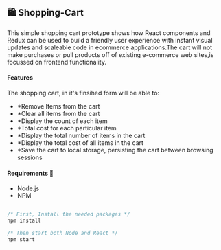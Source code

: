 ## 🛍️ **Shopping-Cart**

This simple shopping cart prototype shows how React components and Redux can be used to build a friendly user experience with instant visual updates and scaleable code in ecommerce applications.The cart will not make purchases or pull products off of existing e-commerce web sites,is focussed on frontend functionality. 

#### Features

The shopping cart, in it's finsihed form will be able to:
- *Remove Items from the cart
- *Clear all items from the cart
- *Display the count of each item
- *Total cost for each particular item
- *Display the total number of items in the cart
- *Display the total cost of all items in the cart
- *Save the cart to local storage, persisting the cart between browsing sessions


#### Requirements 📌

- Node.js
- NPM

```javascript

/* First, Install the needed packages */
npm install

/* Then start both Node and React */
npm start

```
